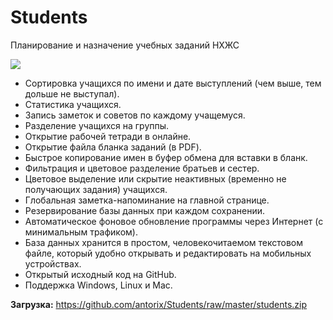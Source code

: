 # Students

Планирование и назначение учебных заданий НХЖС

![](https://blogger.googleusercontent.com/img/b/R29vZ2xl/AVvXsEhDNNOqOVPXvuPmLIXpQyFRTkN5da6cRvmXS7BEGB31ZUyvA134ISq-HTq24HGgtkBQt7o4pQ6xSZUTLwvhEquYzXtPTXxQVOvTUsOcPEyYDEpICuOPjMLA8THB4DkQtQfy1sVgcgLOqYgZI1grtOGtD_Jm41O-cZc7pltnWjopHQBJJ51DjD8IXzb5/s672/screenshot.png)

* Сортировка учащихся по имени и дате выступлений (чем выше, тем дольше не выступал).
* Статистика учащихся.
* Запись заметок и советов по каждому учащемуся.
* Разделение учащихся на группы.
* Открытие рабочей тетради в онлайне.
* Открытие файла бланка заданий (в PDF).
* Быстрое копирование имен в буфер обмена для вставки в бланк.
* Фильтрация и цветовое разделение братьев и сестер.
* Цветовое выделение или скрытие неактивных (временно не получающих задания) учащихся.
* Глобальная заметка-напоминание на главной странице.
* Резервирование базы данных при каждом сохранении.
* Автоматическое фоновое обновление программы через Интернет (с минимальным трафиком).
* База данных хранится в простом, человекочитаемом текстовом файле, который удобно открывать и редактировать на мобильных устройствах.
* Открытый исходный код на GitHub.
* Поддержка Windows, Linux и Mac.

**Загрузка:**
https://github.com/antorix/Students/raw/master/students.zip
